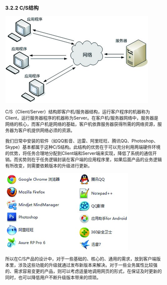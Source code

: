 ### 3.2.2 C/S结构

![](images/image01973.jpeg)

C/S（Client/Server）结构即客户机/服务器结构，运行客户程序的机器称为Client，运行服务器程序的机器称为Server。在客户机/服务器网络中，服务器是网络的核心，而客户机是网络的基础，客户机依靠服务器获得所需的网络资源，服务器为客户机提供网络必须的资源。

我们日常中安装的软件（如QQ影音、迅雷、阿里旺旺、腾讯QQ、Photoshop、Skype）基本都属于这种C/S结构。此结构的优势在于可以充分利用两端硬件环境的优势，将任务合理地分配到Client端和Server端来实现，降低了系统的通信开销。而劣势则在于任务逻辑封装在客户端的应用程序里，如果后面产品的业务逻辑有所改变，则需要依赖版本的升级进行更新。

![](images/image01974.jpeg)

所以在C/S产品的设计中，对于一些基础的、核心的、通用的需求，放到客户端版本里，涉及这些功能的升级就通过发布新版本来解决。对于一些业务属性比较强的、需求容易变更的产品，则可以考虑适量地调用网页的形式，在保证及时更新的同时，也可以降低用户不断升级版本带来的烦琐。
